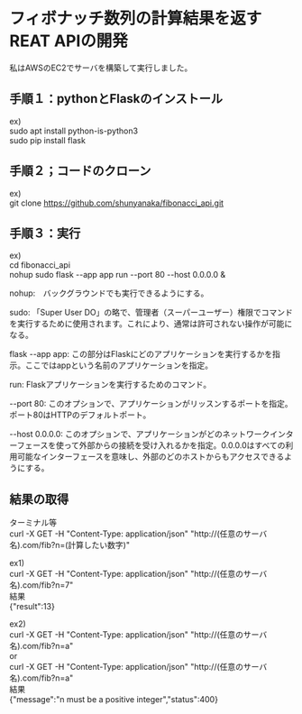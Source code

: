 # フィボナッチ数列の計算結果を返すREAT APIの開発

私はAWSのEC2でサーバを構築して実行しました。

## 手順１：pythonとFlaskのインストール

ex)  
sudo apt install python-is-python3  
sudo pip install flask

## 手順２；コードのクローン

ex)  
git clone https://github.com/shunyanaka/fibonacci_api.git

## 手順３：実行

ex)  
cd fibonacci_api  
nohup sudo flask --app app run --port 80 --host 0.0.0.0 &

nohup:　バックグラウンドでも実行できるようにする。

sudo: 「Super User DO」の略で、管理者（スーパーユーザー）権限でコマンドを実行するために使用されます。これにより、通常は許可されない操作が可能になる。

flask --app app: この部分はFlaskにどのアプリケーションを実行するかを指示。ここではappという名前のアプリケーションを指定。

run: Flaskアプリケーションを実行するためのコマンド。

--port 80: このオプションで、アプリケーションがリッスンするポートを指定。ポート80はHTTPのデフォルトポート。

--host 0.0.0.0: このオプションで、アプリケーションがどのネットワークインターフェースを使って外部からの接続を受け入れるかを指定。0.0.0.0はすべての利用可能なインターフェースを意味し、外部のどのホストからもアクセスできるようにする。

## 結果の取得
ターミナル等  
curl -X GET -H "Content-Type: application/json" "http://(任意のサーバ名).com/fib?n=(計算したい数字)"  

ex1)  
curl -X GET -H "Content-Type: application/json" "http://(任意のサーバ名).com/fib?n=7"  
結果  
{"result":13}  


ex2)  
curl -X GET -H "Content-Type: application/json" "http://(任意のサーバ名).com/fib?n=a"  
or  
curl -X GET -H "Content-Type: application/json" "http://(任意のサーバ名).com/fib?n=a"  
結果  
{"message":"n must be a positive integer","status":400}
